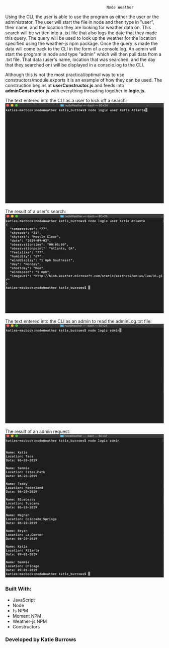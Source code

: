                                                  Node Weather 

Using the CLI, the user is able to use the program as either the user or the administrator.  The user will start the file in node and then type in "user", their name, and the location they are looking for weather data on.  This search will be written into a .txt file that also logs the date that they made this query.  The query will be used to look up the weather for the location specified using the weather-js npm package.  Once the query is made the data will come back to the CLI in the form of a console.log. An admin will start the program in node and type "admin" which will then pull data from a .txt file.  That data (user's name, location that was searched, and the day that they searched on) will be displayed in a console.log to the CLI.

Although this is not the most practical/optimal way to use constructors/module.exports it is an example of how they can be used. The construction begins at __userConstructor.js__ and feeds into __adminConstructor.js__ with everything threading together in __logic.js__.

The text entered into the CLI as a user to kick off a search:
![Landing page overview](assets/images/userStart.png)

The result of a user's search:
![Landing page overview](assets/images/userResult.png)

The text entered into the CLI as an admin to read the adminLog.txt file:
![Landing page overview](assets/images/adminStart.png)

The result of an admin request:
![Landing page overview](assets/images/adminResult.png)

### Built With:
* JavaScript
* Node 
* fs NPM
* Moment NPM
* Weather-js NPM
* Constructors


### Developed by Katie Burrows
